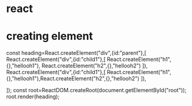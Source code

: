 # react
# creating element
const heading=React.createElement("div",{id:"parent"},[
    React.createElement("div",{id:"child1"},[
        React.createElement("h1",{},"hellooh1"),
        React.createElement("h2",{},"hellooh2")
    ]),
    React.createElement("div",{id:"child1"},[
        React.createElement("h1",{},"hellooh1"),React.createElement("h2",{},"hellooh2")
    ]),

]);
const root=ReactDOM.createRoot(document.getElementById("root"));
root.render(heading);
